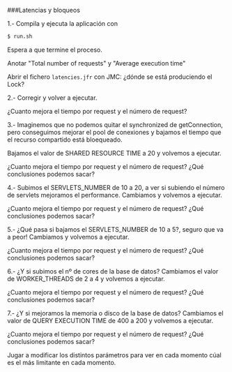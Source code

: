 ###Latencias y bloqueos

1.- Compila y ejecuta la aplicación con

```bash
$ run.sh
```

Espera a que termine el proceso. 

Anotar "Total number of requests" y "Average execution time"

Abrir el fichero `latencies.jfr` con JMC: ¿dónde se está produciendo el Lock?

2.- Corregir y volver a ejecutar.

¿Cuanto mejora el tiempo por request y el número de request?

3.- Imaginemos que no podemos quitar el synchronized de getConnection, pero conseguimos mejorar el pool de conexiones 
y bajamos el tiempo que el recurso compartido está bloequeado.

Bajamos el valor de SHARED RESOURCE TIME a 20 y volvemos a ejecutar.

¿Cuanto mejora el tiempo por request y el número de request? ¿Qué conclusiones podemos sacar?

4.- Subimos el SERVLETS_NUMBER de 10 a 20, a ver si subiendo el número de servlets mejoramos el performance.
Cambiamos y volvemos a ejecutar.
 
¿Cuanto mejora el tiempo por request y el número de request? ¿Qué conclusiones podemos sacar?
 
5.- ¿Qué pasa si bajamos el SERVLETS_NUMBER de 10 a 5?, seguro que va a peor!
Cambiamos y volvemos a ejecutar.
 
¿Cuanto mejora el tiempo por request y el número de request? ¿Qué conclusiones podemos sacar?
 
6.- ¿Y si subimos el nº de cores de la base de datos? 
Cambiamos el valor de WORKER_THREADS de 2 a 4 y volvemos a ejecutar.
 
¿Cuanto mejora el tiempo por request y el número de request? ¿Qué conclusiones podemos sacar?

7.- ¿Y si mejoramos la memoria o disco de la base de datos? 
Cambiamos el valor de QUERY EXECUTION TIME de 400 a 200 y volvemos a ejecutar.
 
¿Cuanto mejora el tiempo por request y el número de request? ¿Qué conclusiones podemos sacar?

Jugar a modificar los distintos parámetros para ver en cada momento cúal es el más limitante en cada momento.



